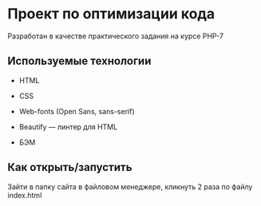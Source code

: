 ﻿# Проект по оптимизации кода

Разработан в качестве практического задания на курсе PHP-7


## Используемые технологии

* HTML

* CSS 

* Web-fonts (Open Sans, sans-serif)

* Beautify — линтер для HTML

* БЭМ


## Как открыть/запустить

Зайти в папку сайта в файловом менеджере, кликнуть 2 раза по файлу index.html